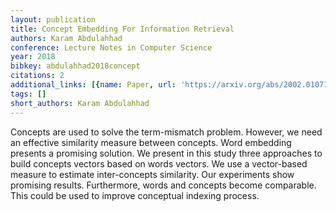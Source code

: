 ```yaml
---
layout: publication
title: Concept Embedding For Information Retrieval
authors: Karam Abdulahhad
conference: Lecture Notes in Computer Science
year: 2018
bibkey: abdulahhad2018concept
citations: 2
additional_links: [{name: Paper, url: 'https://arxiv.org/abs/2002.01071'}]
tags: []
short_authors: Karam Abdulahhad
---
```

Concepts are used to solve the term-mismatch problem. However, we need an
effective similarity measure between concepts. Word embedding presents a
promising solution. We present in this study three approaches to build concepts
vectors based on words vectors. We use a vector-based measure to estimate
inter-concepts similarity. Our experiments show promising results. Furthermore,
words and concepts become comparable. This could be used to improve conceptual
indexing process.